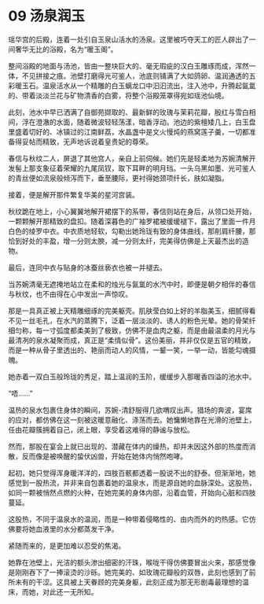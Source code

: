 # 09 汤泉润玉

瑶华宫的后殿，连着一处引自玉泉山活水的汤泉。这里被巧夺天工的匠人辟出了一间奢华无比的浴殿，名为“暖玉阁”。

整间浴殿的地面与汤池，皆由一整块巨大的、毫无瑕疵的汉白玉雕琢而成，浑然一体，不见拼接之痕。池壁打磨得光可鉴人，池底则铺满了大如鸽卵、温润通透的五彩暖玉石。温泉活水从一个精雕的白玉螭龙口中汩汩流出，注入池中，升腾起氤氲的、带着淡淡兰花与矿物清香的白雾，将整个浴殿笼罩得宛如瑶池仙境。

此刻，池水中早已洒满了自御苑撷取的、最新鲜的玫瑰与茉莉花瓣，殷红与雪白相间，浮在澄澈的水面，随着微波轻轻荡漾，暗香浮动。池边的紫檀矮几上，白玉盘里盛着切好的、冰镇过的江南鲜荔，水晶盏中是文火慢炖的燕窝莲子羹，一切都准备得妥帖而精致，无声地诉说着皇贵妃的尊荣。

春信与秋纹二人，屏退了其他宫人，亲自上前伺候。她们先是轻柔地为苏婉清解开发髻上那支象征着荣耀的九尾凤钗，取下耳畔的明月珰。一头乌黑如墨、光可鉴人的青丝便如流泉般倾泻而下，垂至腰际，更衬得她颈项纤长，肤如凝脂。

接着，便是解开那件繁复华美的星河宫装。

秋纹跪在地上，小心翼翼地解开裙摆下的系带，春信则站在身后，从领口处开始，一颗颗解开那精致的盘扣。随着深暮色的广袖罗裙被缓缓褪下，露出了里面一件月白色的绫罗中衣。中衣质地轻软，勾勒出她玲珑有致的身体曲线，那削肩纤腰，那恰到好处的丰盈，增一分则太腴，减一分则太纤，完美得仿佛是上天最杰出的造物。

最后，连同中衣与贴身的冰蚕丝亵衣也被一并褪去。

当苏婉清毫无遮掩地站立在柔和的烛光与氤氲的水汽中时，即便是朝夕相伴的春信与秋纹，也不由得在心中发出一声惊叹。

那是一具真正被上天精雕细琢的完美躯壳。肌肤莹白如上好的羊脂美玉，细腻得看不见一丝毛孔，在水汽的蒸腾下，泛着一层淡淡的、诱人的粉色光晕。她的骨架纤细匀称，每一寸弧度都柔美到了极致，仿佛不是血肉之躯，而是由最温柔的月光与最清冽的泉水凝聚而成，真正是“柔情似骨”。这份美丽，并非仅仅是五官的精致，而是一种从骨子里透出的、艳丽而动人的风情，一颦一笑，一举一动，皆能勾魂摄魄。

她赤着一双白玉般玲珑的秀足，踏上温润的玉阶，缓缓步入那暖香四溢的池水中。

“唔……”

温热的泉水包裹住身体的瞬间，苏婉-清舒服得几欲喟叹出声。猎场的奔波，宴席的应对，都仿佛在这一刻被这暖意融化、涤荡而去。她慵懒地靠在光滑的池壁上，任由花瓣簇拥着自己，闭上眼，享受着这难得的静谧与放松。

然而，那股在宴会上就已出现的、潜藏在体内的燥热，却并未因这外部的热度而消散，反而像是被唤醒的蛰伏凶兽，开始在她体内悄然咆哮。

起初，她只觉得浑身暖洋洋的，四肢百骸都透着一股说不出的舒泰。但渐渐地，她感觉到一股热流，并非来自包裹着她的温泉水，而是源自她的血脉深处。这股热，如同一颗被悄然点燃的火种，在她完美的身体内部，沿着血管，开始向心脏和四肢蔓延。

这股热，不同于温泉水的温润，而是一种带着侵略性的、由内而外的灼热感。它仿佛要将她血液里的水分都蒸发干净。

紧随而来的，是更加难以忍受的焦渴。

她靠在池壁上，光洁的额头渗出细密的汗珠，喉咙干得仿佛要冒出火来，那感觉像是刚刚吞下了一捧滚烫的沙砾。她完美的、如玫瑰花瓣般的双唇，此刻也感到了前所未有的干涩。这具被上天眷顾的完美身躯，此刻正成为那无形剧毒最理想的温床，而她，对此还一无所知。